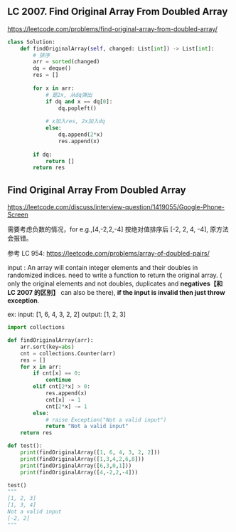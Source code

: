 ## LC 2007. Find Original Array From Doubled Array
https://leetcode.com/problems/find-original-array-from-doubled-array/
```py
class Solution:
    def findOriginalArray(self, changed: List[int]) -> List[int]:
        # 排序
        arr = sorted(changed)
        dq = deque()
        res = []
        
        for x in arr:
            # 是2x, 从dq弹出
            if dq and x == dq[0]:
                dq.popleft()
                
            # x加入res, 2x加入dq
            else:
                dq.append(2*x)
                res.append(x)
        
        if dq:
            return []
        return res
```

## Find Original Array From Doubled Array
https://leetcode.com/discuss/interview-question/1419055/Google-Phone-Screen

需要考虑负数的情况，for e.g.,[4,-2,2,-4] 按绝对值排序后 [-2, 2, 4, -4], 原方法会报错。

参考 LC 954: https://leetcode.com/problems/array-of-doubled-pairs/

input : An array will contain integer elements and their doubles in randomized indices. need to write a function to return the original array. ( only the original elements and not doubles, duplicates and **negatives【和 LC 2007 的区别】** can also be there), **if the input is invalid then just throw exception**.

ex:
input: [1, 6, 4, 3, 2, 2]
output: [1, 2, 3]

```py
import collections

def findOriginalArray(arr):
    arr.sort(key=abs)
    cnt = collections.Counter(arr)
    res = []
    for x in arr:
        if cnt[x] == 0:
            continue
        elif cnt[2*x] > 0:
            res.append(x)
            cnt[x] -= 1
            cnt[2*x] -= 1
        else:
            # raise Exception("Not a valid input")
            return "Not a valid input"
    return res

def test():
    print(findOriginalArray([1, 6, 4, 3, 2, 2]))
    print(findOriginalArray([1,3,4,2,6,8]))
    print(findOriginalArray([6,3,0,1]))
    print(findOriginalArray([4,-2,2,-4]))

test()
"""
[1, 2, 3]
[1, 3, 4]
Not a valid input
[-2, 2]
"""
```


